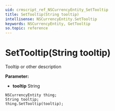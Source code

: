 ```yaml
---
uid: crmscript_ref_NSCurrencyEntity_SetTooltip
title: SetTooltip(String tooltip)
intellisense: NSCurrencyEntity.SetTooltip
keywords: NSCurrencyEntity, GetTooltip
so.topic: reference
---
```


# SetTooltip(String tooltip)

Tooltip or other description

**Parameter:** 
* **tooltip** String

```crmscript
NSCurrencyEntity thing;
String tooltip;
thing.SetTooltip(tooltip);
```

